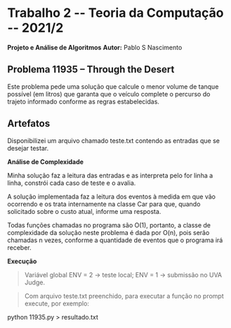 # Trabalho 2 -- Teoria da Computação -- 2021/2

**Projeto e Análise de Algoritmos**
**Autor:** Pablo S Nascimento

## Problema 11935 – Through the Desert

Este problema pede uma solução que calcule o menor volume de tanque possível (em litros) que garanta que o veículo complete o percurso do trajeto informado conforme as regras estabelecidas.

## Artefatos

Disponibilizei um arquivo chamado teste.txt contendo as entradas que se desejar testar.

**Análise de Complexidade**

Minha solução faz a leitura das entradas e as interpreta pelo for linha a linha, constrói cada caso de teste e o avalia. 

A solução implementada faz a leitura dos eventos à medida em que vão ocorrendo e os trata internamente na classe Car para que, quando solicitado sobre o custo atual, informe uma resposta.

Todas funções chamadas no programa são O(1), portanto, a classe de complexidade da solução neste problema é dada por O(n), pois serão chamadas n vezes, conforme a quantidade de eventos que o programa irá receber.

**Execução**
> Variável global ENV = 2 -> teste local; ENV = 1 -> submissão no UVA Judge.

> Com arquivo teste.txt preenchido, para executar a função no prompt execute, por exemplo:

python 11935.py > resultado.txt

